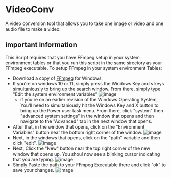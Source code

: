 # VideoConv
A video conversion tool that allows you to take one image or video and one audio file to make a video.
## important information
This Script requires that you have FFmpeg setup in your system environment tables or that you run this script in the same sirectory as your FFmpeg executable.
To setup FFmpeg in your system environment Tables:
* Download a copy of [FFmpeg](https://www.ffmpeg.org/download.html#build-windows) for Windows
* If you're on windows 10 or 11, simply press the Windows Key and s keys simultaniously to bring up the search window. From there, simply type "Edit the system environment variables" 
![image](https://user-images.githubusercontent.com/42657178/157209063-115067e7-4fa7-4647-a59f-a6a778855a9d.png)
    * if you're on an earlier revision of the Windows Operating System, You'll need to simultaniously hit the Windows Key and X button to bring up the Power user task menu. From there, click "system" then "advanced system settings" in the window that opens and then navigate to the "Advanced" tab in the next window that opens.
* After that, in the window that opens, click on the "Environment Variables" button near the bottom right corner of the window.
![image](https://user-images.githubusercontent.com/42657178/157209462-47992666-552d-4c27-9090-abffb82c1340.png)
* Next, in the windows that opens, click on the "path" variable and then click "edit".
![image](https://user-images.githubusercontent.com/42657178/157210011-6f7faa90-15ad-4641-836e-cf8313a5ca78.png)
* Next, Click the "New" button near the top right corner of the new window that opens up. You shoul now see a blinking cursor indicating that you are typing.
![image](https://user-images.githubusercontent.com/42657178/157211692-7b15a1a9-2ab7-429e-b260-312cb88c8e4e.png)
* Simply Paste the path to your FFmpeg Executable there and click "ok" to save your changes.
![image](https://user-images.githubusercontent.com/42657178/157210209-35d66d71-4650-4e56-b2c6-4fe2d8f0b16c.png)